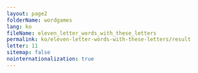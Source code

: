 ```yaml
---
layout: page2
folderName: wordgames
lang: ko
fileName: eleven_letter_words_with_these_letters
permalink: ko/eleven-letter-words-with-these-letters/result
letter: 11
sitemap: false
nointernationalization: true   
---
```

